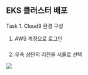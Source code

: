 ##
## EKS 클러스터 배포

Task 1. Cloud9 환경 구성

1. AWS 계정으로 로그인
###
2. 우측 상단의 리전을 서울로 선택

![](../img/L1T1-리전.png)